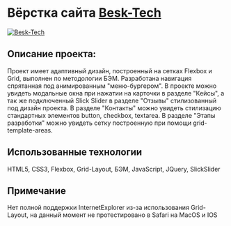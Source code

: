 # Вёрстка сайта [Besk-Tech](https://timursheptak.github.io/besk-tech/)

[![Besk-Tech](https://i.postimg.cc/TYQMSB7t/BKr9hgcc-QOI.jpg)](https://postimg.cc/w7tGR4dN "Мобильное отображение сайта Besk-Tech")

## Описание проекта:

Проект имеет адаптивный дизайн, построенный на сетках Flexbox и Grid, выполнен по методологии БЭМ. Разработана навигация спрятанная под анимированным "меню-бургером".
В проекте можно увидеть модальные окна при нажатии на карточки в разделе "Кейсы", а так же подключенный Slick Slider в разделе "Отзывы" стилизованный под дизайн проекта.
В разделе "Контакты" можно увидеть стилизацию стандартных элементов button, checkbox, textarea.
В разделе "Этапы разработки" можно увидеть сетку построенную при помощи grid-template-areas.

## Использованные технологии

HTML5, CSS3, Flexbox, Grid-Layout, БЭМ, JavaScript, JQuery, SlickSlider

## Примечание

Нет полной поддержки InternetExplorer из-за использования Grid-Layout, на данный момент не протестировано в Safari на MacOS и IOS

